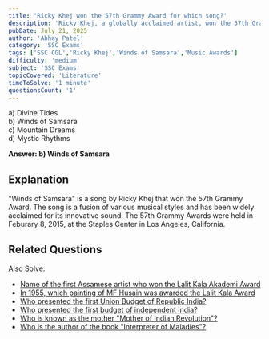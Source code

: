 ```yaml
---
title: 'Ricky Khej won the 57th Grammy Award for which song?'
description: 'Ricky Khej, a globally acclaimed artist, won the 57th Grammy Award for his song "Winds of Samsara". The song is a fusion of various musical styles and has been widely acclaimed for its innovative sound.'
pubDate: July 21, 2025
author: 'Abhay Patel'
category: 'SSC Exams'
tags: ['SSC CGL','Ricky Khej','Winds of Samsara','Music Awards']
difficulty: 'medium'
subject: 'SSC Exams'
topicCovered: 'Literature'
timeToSolve: '1 minute'
questionsCount: '1'
---
```


a) Divine Tides  
b) Winds of Samsara  
c) Mountain Dreams  
d) Mystic Rhythms

**Answer: b) Winds of Samsara**

## Explanation
"Winds of Samsara" is a song by Ricky Khej that won the 57th Grammy Award. The song is a fusion of various musical styles and has been widely acclaimed for its innovative sound. The 57th Grammy Awards were held in Feburary 8, 2015, at the Staples Center in Los Angeles, California.

## Related Questions
Also Solve: 
- [Name of the first Assamese artist who won the Lalit Kala Akademi Award](https://eduware.vercel.app/questions/first-assamese-to-lalit-kala-award)  
- [In 1955, which painting of MF Husain was awarded the Lalit Kala Award](https://eduware.vercel.app/questions/painting-of-mf-hussain-awarded)  
- [Who presented the first Union Budget of Republic India?](https://eduware.vercel.app/questions/who-presented-the-first-union-budget-of-republic-india)
- [Who presented the first budget of independent India?](https://eduware.vercel.app/questions/who-presented-the-first-budget-of-independent-india)
- [Who is known as the mother "Mother of Indian Revolution"?](https://eduware.vercel.app/questions/who-is-called-mother-of-indian-revolution)
- [Who is the author of the book "Interpreter of Maladies"?](https://eduware.vercel.app/questions/who-is-author-of-interpreter-of-maladies)
